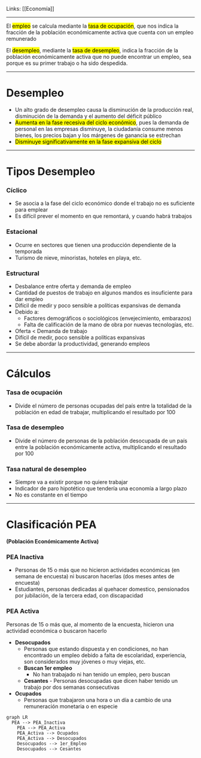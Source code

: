Links: [[Economía]]
___

El <mark class="hltr-pink">empleo</mark> se calcula mediante la <mark class="hltr-pink">tasa de ocupación</mark>, que nos indica la fracción de la población económicamente activa que cuenta con un empleo remunerado

El <mark class="hltr-pink">desempleo</mark>, mediante la <mark class="hltr-pink">tasa de desempleo</mark>, indica la fracción de la población económicamente activa que no puede encontrar un empleo, sea porque es su primer trabajo o ha sido despedida.

___
# Desempleo
- Un alto grado de desempleo causa la disminución de la producción real, disminución de la demanda y el aumento del déficit público
- <mark class="hltr-pink">Aumenta en la fase recesiva del ciclo económico</mark>, pues la demanda de personal en las empresas disminuye, la ciudadanía consume menos bienes, los precios bajan y los márgenes de ganancia se estrechan
- <mark class="hltr-pink">Disminuye significativamente en la fase expansiva del ciclo</mark>

____
# Tipos Desempleo
### Cíclico
- Se asocia a la fase del ciclo económico donde el trabajo no es suficiente para emplear
- Es difícil prever el momento en que remontará, y cuando habrá trabajos
### Estacional
- Ocurre en sectores que tienen una producción dependiente de la temporada
- Turismo de nieve, minoristas, hoteles en playa, etc.
### Estructural
- Desbalance entre oferta y demanda de empleo
- Cantidad de puestos de trabajo en algunos mandos es insuficiente para dar empleo
- Difícil de medir y poco sensible a políticas expansivas de demanda
- Debido a:
	- Factores demográficos o sociológicos (envejecimiento, embarazos)
	- Falta de calificación de la mano de obra por nuevas tecnologías, etc.
- Oferta < Demanda de trabajo
- Difícil de medir, poco sensible a políticas expansivas
- Se debe abordar la productividad, generando empleos

___
# Cálculos
### Tasa de ocupación
- Divide el número de personas ocupadas del país entre la totalidad de la población en edad de trabajar, multiplicando el resultado por 100
### Tasa de desempleo
- Divide el número de personas de la población desocupada de un país entre la población económicamente activa, multiplicando el resultado por 100
### Tasa natural de desempleo
- Siempre va a existir porque no quiere trabajar
- Indicador de paro hipotético que tendería una economía a largo plazo
- No es constante en el tiempo

___
# Clasificación PEA
**(Población Económicamente Activa)**

### PEA Inactiva
- Personas de 15 o más que no hicieron actividades económicas (en semana de encuesta) ni buscaron hacerlas (dos meses antes de encuesta)
- Estudiantes, personas dedicadas al quehacer domestico, pensionados por jubilación, de la tercera edad, con discapacidad
### PEA Activa
Personas de 15 o más que, al momento de la encuesta, hicieron una actividad económica o buscaron hacerlo
- **Desocupados**
	- Personas que estando dispuesta y en condiciones, no han encontrado un empleo debido a falta de escolaridad, experiencia, son considerados muy jóvenes o muy viejas, etc.
	- **Buscan 1er empleo**
		- No han trabajado ni han tenido un empleo, pero buscan
	- **Cesantes**
            - Personas desocupadas que dicen haber tenido un trabajo por dos semanas consecutivas
- **Ocupados**
	- Personas que trabajaron una hora o un día a cambio de una remuneración monetaria o en especie

```mermaid
graph LR
  PEA --> PEA_Inactiva
	PEA --> PEA_Activa
	PEA_Activa --> Ocupados
	PEA_Activa --> Desocupados
	Desocupados --> 1er_Empleo
	Desocupados --> Cesantes
```
 